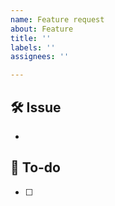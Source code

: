 ```yaml
---
name: Feature request
about: Feature
title: ''
labels: ''
assignees: ''

---
```


## 🛠 Issue
- 

## 📝 To-do
- [ ]
